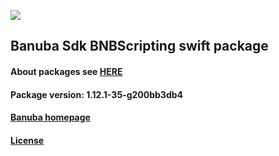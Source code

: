 [![](https://www.banuba.com/hubfs/Banuba_November2018/Images/Banuba%20SDK.png)](https://docs.banuba.com/face-ar-sdk-v1/ios/ios_overview)

## Banuba Sdk BNBScripting swift package

#### About packages see [HERE](https://docs.banuba.com/face-ar-sdk-v1/ios/ios_packages)

#### Package version: **1.12.1-35-g200bb3db4**

#### **[Banuba homepage](https://banuba.com)**

#### **[License](https://www.banuba.com/terms)**
